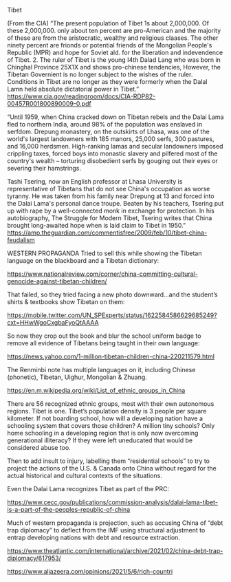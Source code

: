 Tibet

(From the CIA) “The present population of Tibet 1s about 2,000,000. Of these 2,000,000. only about ten percent are pro-American and the majority of these are from the aristocratic, wealthy and religious claases. The other ninety percent are frionds or potential friends of the Mongolian People's Republic (MPR) and hope for Soviet ald. for the liberation and indevendence of Tibet.
2. The ruler of Tibet is the young I4th Dalad Lang who was born in Chinghal Province 25X1X
and shows pro-chinese tendencies, However, the Tibetan Governient is no longer subject to the wishes of the ruler. Conditions in Tibet are no longer as they were formerly when the Dalal Lamn held absolute dictatorial power in Tibet.”
https://www.cia.gov/readingroom/docs/CIA-RDP82-00457R001800890009-0.pdf




“Until 1959, when China cracked down on Tibetan rebels and the Dalai Lama fled to northern India, around 98% of the population was enslaved in serfdom. Drepung monastery, on the outskirts of Lhasa, was one of the world's largest landowners with 185 manors, 25,000 serfs, 300 pastures, and 16,000 herdsmen. High-ranking lamas and secular landowners imposed crippling taxes, forced boys into monastic slavery and pilfered most of the country's wealth – torturing disobedient serfs by gouging out their eyes or severing their hamstrings.

Tashi Tsering, now an English professor at Lhasa University is representative of Tibetans that do not see China's occupation as worse tyranny. He was taken from his family near Drepung at 13 and forced into the Dalai Lama's personal dance troupe. Beaten by his teachers, Tsering put up with rape by a well-connected monk in exchange for protection. In his autobiography, The Struggle for Modern Tibet, Tsering writes that China brought long-awaited hope when is laid claim to Tibet in 1950.”
https://amp.theguardian.com/commentisfree/2009/feb/10/tibet-china-feudalism

WESTERN PROPAGANDA
Tried to sell this while showing the Tibetan language on the blackboard and a Tibetan dictionary:

https://www.nationalreview.com/corner/china-committing-cultural-genocide-against-tibetan-children/

That failed, so they tried facing a new photo downward…and the student’s shirts & textbooks show Tibetan on them:

https://mobile.twitter.com/UN_SPExperts/status/1622584586629685249?cxt=HHwWgoCxgbaFyoQtAAAA

So now they crop out the book and blur the school uniform badge to remove all evidence of Tibetans being taught in their own language:

https://news.yahoo.com/1-million-tibetan-children-china-220211579.html

The Renminbi note has multiple languages on it, including Chinese (phonetic), Tibetan, Uighur, Mongolian & Zhuang.

https://en.m.wikipedia.org/wiki/List_of_ethnic_groups_in_China

There are 56 recognized ethnic groups, most with their own autonomous regions.  Tibet is one.  Tibet’s population density is 3 people per square kilometer.  If not boarding school, how will a developing nation have a schooling system that covers those children?  A million tiny schools? Only home schooling in a developing region that is only now overcoming generational illiteracy?  If they were left uneducated that would be considered abuse too.  

Then to add insult to injury, labelling them “residential schools” to try to project the actions of the U.S. & Canada onto China without regard for the actual historical and cultural contexts of the situations.  

Even the Dalai Lama recognizes Tibet as part of the PRC: 

https://www.cecc.gov/publications/commission-analysis/dalai-lama-tibet-is-a-part-of-the-peoples-republic-of-china

Much of western propaganda is projection, such as accusing China of “debt trap diplomacy” to deflect from the IMF using structural adjustment to entrap developing nations with debt and resource extraction.

https://www.theatlantic.com/international/archive/2021/02/china-debt-trap-diplomacy/617953/

https://www.aljazeera.com/opinions/2021/5/6/rich-countri
